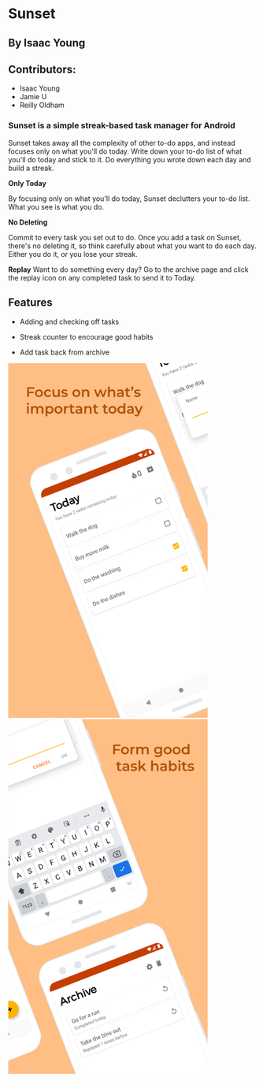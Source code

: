 # Sunset 
## By Isaac Young
## Contributors: 
- Isaac Young
- Jamie U
- Reilly Oldham

### Sunset is a simple streak-based task manager for Android
Sunset takes away all the complexity of other to-do apps, and instead focuses only on what you'll do today. Write down your to-do list of what you'll do today and stick to it. Do everything you wrote down each day and build a streak. 

<b>Only Today</b>

By focusing only on what you'll do today, Sunset declutters your to-do list. What you see is what you do. 

<b>No Deleting</b>

Commit to every task you set out to do. Once you add a task on Sunset, there's no deleting it, so think carefully about what you want to do each day. Either you do it, or you lose your streak. 

<b>Replay</b>
Want to do something every day? Go to the archive page and click the replay icon on any completed task to send it to Today.

## Features
- Adding and checking off tasks

- Streak counter to encourage good habits

- Add task back from archive


<p float="left">
  <img src="google_play_assets/PNG/left.png"  width="405" height="720">
  <img src="google_play_assets/PNG/right.png"  width="405" height="720">
 </p>
